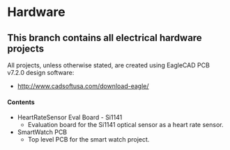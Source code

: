 # Hardware
## This branch contains all electrical hardware projects
All projects, unless otherwise stated, are created using EagleCAD PCB v7.2.0 design software:
  - http://www.cadsoftusa.com/download-eagle/

#### Contents
  - HeartRateSensor Eval Board - Si1141
    - Evaluation board for the Si1141 optical sensor as a heart rate sensor.
  - SmartWatch PCB
    - Top level PCB for the smart watch project.
